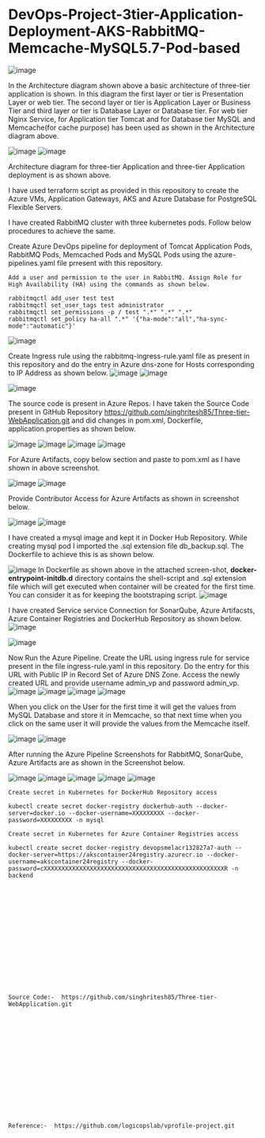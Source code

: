 # DevOps-Project-3tier-Application-Deployment-AKS-RabbitMQ-Memcache-MySQL5.7-Pod-based

![image](https://github.com/user-attachments/assets/960a4b1b-da57-4060-9cee-423ebb642010)

In the Architecture diagram shown above a basic architecture of three-tier application is shown. In this diagram the first layer or tier is Presentation Layer or web tier. The second layer or tier is Application Layer or Business Tier and third layer or tier is Database Layer or Database tier. For web tier Nginx Service, for Application tier Tomcat and for Database tier MySQL and Memcache(for cache purpose) has been used as shown in the Architecture diagram above.

![image](https://github.com/user-attachments/assets/d8d3f434-8c8c-4b9c-a46d-35c4e7af36b9)
![image](https://github.com/user-attachments/assets/e2a96205-a73b-4134-a179-baad9b930958)

Architecture diagram for three-tier Application and three-tier Application deployment is as shown above.

I have used terraform script as provided in this repository to create the Azure VMs, Application Gateways, AKS and Azure Database for PostgreSQL Flexible Servers.

I have created RabbitMQ cluster with three kubernetes pods. Follow below procedures to achieve the same.

Create Azure DevOps pipeline for deployment of Tomcat Application Pods, RabbitMQ Pods, Memcached Pods and MySQL Pods using the azure-pipelines.yaml file prresent with this repository.
```
Add a user and permission to the user in RabbitMQ. Assign Role for High Availability (HA) using the commands as shown below.

rabbitmqctl add_user test test
rabbitmqctl set_user_tags test administrator
rabbitmqctl set_permissions -p / test ".*" ".*" ".*"
rabbitmqctl set_policy ha-all ".*" '{"ha-mode":"all","ha-sync-mode":"automatic"}' 
```
![image](https://github.com/user-attachments/assets/bd27957f-f652-43cb-83cc-3921d7491845)

Create Ingress rule using the rabbitmq-ingress-rule.yaml file as present in this repository and do the entry in Azure dns-zone for Hosts corresponding to IP Address as shown below.
![image](https://github.com/user-attachments/assets/b3728c66-ed7f-4a0d-b852-6200b1b07757)
![image](https://github.com/user-attachments/assets/21d526bb-0287-4592-985d-70cb7dc93236)

![image](https://github.com/user-attachments/assets/34e243b3-985c-483d-bc8c-f3361d825f05)

The source code is present in Azure Repos. I have taken the Source Code present in GitHub Repository https://github.com/singhritesh85/Three-tier-WebApplication.git and did changes in pom.xml, Dockerfile, application.properties as shown below.

![image](https://github.com/user-attachments/assets/20d8d1ac-b7c5-4ecd-850a-bc0ba766bfad)
![image](https://github.com/user-attachments/assets/c027ad1c-8a88-4f56-838c-659ce79465e8)
![image](https://github.com/user-attachments/assets/9ca4d1bb-0976-4293-841b-db7ba7b75917)
![image](https://github.com/user-attachments/assets/19fde3a2-a1e2-464f-95d7-621c0cc25509)

For Azure Artifacts, copy below section and paste to pom.xml as I have shown in above screenshot.

![image](https://github.com/user-attachments/assets/5b1b7103-e06b-49ca-8522-9da5c8484d08)
![image](https://github.com/user-attachments/assets/04b417a3-c738-4a7b-bab7-df23e16c471c)

Provide Contributor Access for Azure Artifacts as shown in screenshot below.

![image](https://github.com/user-attachments/assets/69d235a4-4d1d-4bcc-87d1-29c87629c5f2)
![image](https://github.com/user-attachments/assets/146adf49-5f7b-4f1f-a565-2a994e50561d)

I have created a mysql image and kept it in Docker Hub Repository. While creating mysql pod I imported the .sql extension file db_backup.sql. The Dockerfile to achieve this is as shown below.

![image](https://github.com/user-attachments/assets/0a7df3a3-2c4b-48c3-b85d-69275bc3635e)
In Dockerfile as shown above in the attached screen-shot, **docker-entrypoint-initdb.d** directory contains the shell-script and .sql extension file which will get executed when container will be created for the first time. You can consider it as for keeping the bootstraping script.
![image](https://github.com/user-attachments/assets/679ee830-2eb1-4c2e-a3a2-44ebd57f4146)

I have created Service service Connection for SonarQube, Azure Artifacsts, Azure Container Registries and DockerHub Repository as shown below.
![image](https://github.com/user-attachments/assets/04bc97ba-5be1-4506-8f0e-33e8ed20360f)

![image](https://github.com/user-attachments/assets/e5e0f56b-8624-43d3-bed7-cc26d8cb287d)

Now Run the Azure Pipeline. Create the URL using ingress rule for service present in the file ingress-rule.yaml in this repository. Do the entry for this URL with Public IP in Record Set of Azure DNS Zone. Access the newly created URL and provide username admin_vp and password admin_vp.
![image](https://github.com/user-attachments/assets/835a265d-5248-4ae2-b492-e8d11af9c464)
![image](https://github.com/user-attachments/assets/b3099186-58a2-49f9-9c2f-eba79b7127aa)
![image](https://github.com/user-attachments/assets/148f12e0-04fb-466e-9834-8e8b78b10bf7)
![image](https://github.com/user-attachments/assets/baf0a179-943c-48f5-a511-200f90602ad1)

When you click on the User for the first time it will get the values from MySQL Database and store it in Memcache, so that next time when you click on the same user it will provide the values from the Memcache itself.

![image](https://github.com/user-attachments/assets/85d59593-17c0-4281-bcf5-bfad4c82a77e)
![image](https://github.com/user-attachments/assets/f430e429-6586-4d28-926c-ba72091ae667)

After running the Azure Pipeline Screenshots for RabbitMQ, SonarQube, Azure Artifacts are as shown in the Screenshot below.

![image](https://github.com/user-attachments/assets/034e1384-004c-433a-a75d-03b88cae14bd)
![image](https://github.com/user-attachments/assets/6ffb11a1-9f5c-475e-8f54-3102dd961b32)
![image](https://github.com/user-attachments/assets/d7844231-1ec9-4a20-9d3c-6d517dc4acf8)
![image](https://github.com/user-attachments/assets/f4af3bef-c12b-476d-8951-313fe306942a)
![image](https://github.com/user-attachments/assets/61bc04b7-6d0c-4c4d-8a8b-492170a3a4e1)

```
Create secret in Kubernetes for DockerHub Repository access

kubectl create secret docker-registry dockerhub-auth --docker-server=docker.io --docker-username=XXXXXXXXX --docker-password=XXXXXXXXX -n mysql
```

```
Create secret in Kubernetes for Azure Container Registries access

kubectl create secret docker-registry devopsmelacr132827a7-auth --docker-server=https://akscontainer24registry.azurecr.io --docker-username=akscontainer24registry --docker-password=cXXXXXXXXXXXXXXXXXXXXXXXXXXXXXXXXXXXXXXXXXXXXXXXXXXXR -n backend
```
<br><br/>
<br><br/>
<br><br/>
<br><br/>
<br><br/>
<br><br/>
```
Source Code:-  https://github.com/singhritesh85/Three-tier-WebApplication.git
```
<br><br/>
<br><br/>
<br><br/>
<br><br/>
<br><br/>
<br><br/>
```
Reference:-  https://github.com/logicopslab/vprofile-project.git
```
